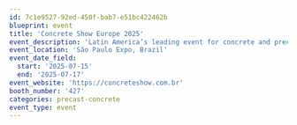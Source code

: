 ```yaml
---
id: 7c1e9527-92ed-450f-bab7-e51bc422462b
blueprint: event
title: 'Concrete Show Europe 2025'
event_description: 'Latin America’s leading event for concrete and precast technologies'
event_location: 'São Paulo Expo, Brazil'
event_date_field:
  start: '2025-07-15'
  end: '2025-07-17'
event_website: 'https://concreteshow.com.br'
booth_number: '427'
categories: precast-concrete
event_type: event
---
```


